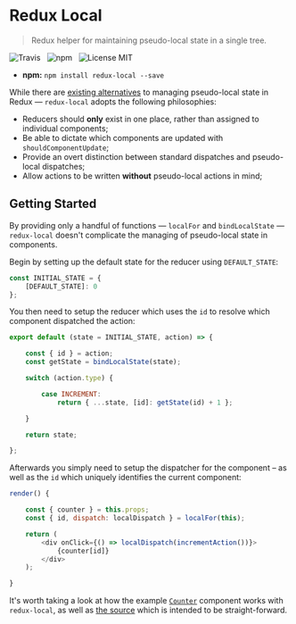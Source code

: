 # Redux Local

> Redux helper for maintaining pseudo-local state in a single tree.

![Travis](http://img.shields.io/travis/Wildhoney/ReduxLocal.svg?style=flat-square)
&nbsp;
![npm](http://img.shields.io/npm/v/redux-local.svg?style=flat-square)
&nbsp;
![License MIT](http://img.shields.io/badge/license-mit-lightgrey.svg?style=flat-square)

* **npm:** `npm install redux-local --save`

While there are [existing alternatives](https://github.com/threepointone/redux-react-local) to managing pseudo-local state in Redux &mdash; `redux-local` adopts the following philosophies:

* Reducers should **only** exist in one place, rather than assigned to individual components;
* Be able to dictate which components are updated with `shouldComponentUpdate`;
* Provide an overt distinction between standard dispatches and pseudo-local dispatches;
* Allow actions to be written **without** pseudo-local actions in mind;

## Getting Started

By providing only a handful of functions &mdash; `localFor` and `bindLocalState` &mdash; `redux-local` doesn't complicate the managing of pseudo-local state in components.

Begin by setting up the default state for the reducer using `DEFAULT_STATE`:

```javascript
const INITIAL_STATE = {
    [DEFAULT_STATE]: 0
};
```

You then need to setup the reducer which uses the `id` to resolve which component dispatched the action:

```javascript
export default (state = INITIAL_STATE, action) => {

    const { id } = action;
    const getState = bindLocalState(state);

    switch (action.type) {

        case INCREMENT:
            return { ...state, [id]: getState(id) + 1 };

    }

    return state;

};
```

Afterwards you simply need to setup the dispatcher for the component &ndash; as well as the `id` which uniquely identifies the current component:

```javascript
render() {

    const { counter } = this.props;
    const { id, dispatch: localDispatch } = localFor(this);

    return (
        <div onClick={() => localDispatch(incrementAction())}>
            {counter[id]}
        </div>
    );

}
```

It's worth taking a look at how the example [`Counter`](https://github.com/Wildhoney/ReduxLocal/blob/master/example/js/components/counter.js) component works with `redux-local`, as well as [the source](https://github.com/Wildhoney/ReduxLocal/blob/master/src/redux-local.js) which is intended to be straight-forward.
